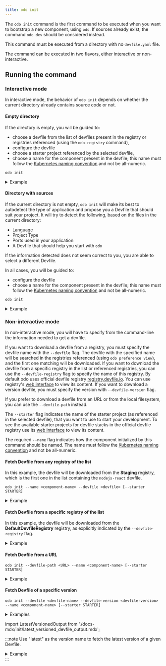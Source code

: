```yaml
---
title: odo init
---
```


The `odo init` command is the first command to be executed when you want to bootstrap a new component, using `odo`. If sources already exist,
the command `odo dev` should be considered instead.

This command must be executed from a directory with no `devfile.yaml` file.

The command can be executed in two flavors, either interactive or non-interactive.

## Running the command
### Interactive mode

In interactive mode, the behavior of `odo init` depends on whether the current directory already contains source code or not.

#### Empty directory

If the directory is empty, you will be guided to:
- choose a devfile from the list of devfiles present in the registry or registries referenced (using the `odo registry` command),
- configure the devfile
- choose a starter project referenced by the selected devfile,
- choose a name for the component present in the devfile; this name must follow the [Kubernetes naming convention](https://kubernetes.io/docs/concepts/overview/working-with-objects/names/#dns-label-names) and not be all-numeric.

```console
odo init
```

<details>
<summary>Example</summary>

import EmptyDirOutput from './docs-mdx/init/empty_directory_output.mdx';

<EmptyDirOutput />

</details>

#### Directory with sources

If the current directory is not empty, `odo init` will make its best to autodetect the type of application and propose you a Devfile that should suit your project.
It will try to detect the following, based on the files in the current directory:
- Language
- Project Type
- Ports used in your application
- A Devfile that should help you start with `odo` 

If the information detected does not seem correct to you, you are able to select a different Devfile.

In all cases, you will be guided to:
- configure the devfile
- choose a name for the component present in the devfile; this name must follow the [Kubernetes naming convention](https://kubernetes.io/docs/concepts/overview/working-with-objects/names/#dns-label-names) and not be all-numeric.

```console
odo init
```

<details>
<summary>Example</summary>

```console
$ odo init                                                                                                                                                                                                          
  __                                                                                                                                                                                                                
 /  \__     Initializing a new component                                                                                                                                                                            
 \__/  \    Files: Source code detected, a Devfile will be determined based upon source code autodetection                                                                                                          
 /  \__/    odo version: v3.3.0                                                                                                                                                                                     
 \__/                                                                                                                                                                                                               
                                                                                                                                                                                                                    
Interactive mode enabled, please answer the following questions:                                                                                                                                                    
Based on the files in the current directory odo detected                                                                                                                                                            
Language: JavaScript                                                                                                                                                                                                
Project type: Node.js                                                                                                                                                                                               
Application ports: 3000                                                                                                                                                                                             
The devfile "nodejs" from the registry "DefaultDevfileRegistry" will be downloaded.                                                                                                                                 
? Is this correct? Yes                                                                                                                                                                                              
 ✓  Downloading devfile "nodejs" from registry "DefaultDevfileRegistry" [1s]                                                                                                                                        
                                                                                                                                                                                                                    
↪ Container Configuration "runtime":                                                                                                                                                                                
  OPEN PORTS:                                                                                                                                                                                                       
    - 5858                                                                                                                                                                                                          
    - 3000                                                                                                                                                                                                          
  ENVIRONMENT VARIABLES:                                                                                                                                                                                            
    - DEBUG_PORT = 5858                                                                                                                                                                                             
                                                                                                                                                                                                                    
? Select container for which you want to change configuration? NONE - configuration is correct                                                                                                                      
? Enter component name: nodejs                                                                                                                                                                                      
                                                                                                                                                                                                                    
You can automate this command by executing:
   odo init --name nodejs --devfile nodejs --devfile-registry DefaultDevfileRegistry

Your new component 'nodejs' is ready in the current directory.
To start editing your component, use 'odo dev' and open this folder in your favorite IDE.
Changes will be directly reflected on the cluster.
```
</details>

### Non-interactive mode

In non-interactive mode, you will have to specify from the command-line the information needed to get a devfile.

If you want to download a devfile from a registry, you must specify the devfile name with the `--devfile` flag. The devfile with the specified name will be searched in the registries referenced (using `odo preference view`), and the first one matching will be downloaded.
If you want to download the devfile from a specific registry in the list or referenced registries, you can use the `--devfile-registry` flag to specify the name of this registry. By default odo uses official devfile registry [registry.devfile.io](https://registry.devfile.io). You can use registry's [web interface](https://registry.devfile.io/viewer) to view its content.
If you want to download a version devfile, you must specify the version with `--devfile-version` flag.

If you prefer to download a devfile from an URL or from the local filesystem, you can use the `--devfile-path` instead.

The `--starter` flag indicates the name of the starter project (as referenced in the selected devfile), that you want to use to start your development. To see the available starter projects for devfile stacks in the official devfile registry use its [web interface](https://registry.devfile.io/viewer) to view its content.  

The required `--name` flag indicates how the component initialized by this command should be named. The name must follow the [Kubernetes naming convention](https://kubernetes.io/docs/concepts/overview/working-with-objects/names/#dns-label-names) and not be all-numeric.

#### Fetch Devfile from any registry of the list

In this example, the devfile will be downloaded from the **Staging** registry, which is the first one in the list containing the `nodejs-react` devfile.
```shell
odo init --name <component-name> --devfile <devfile> [--starter STARTER]
```
<details>
<summary>Example</summary>

```console
$ odo preference view
[...]

Devfile registries:
 NAME                       URL                                   SECURE
 Staging                    https://registry.stage.devfile.io     No
 DefaultDevfileRegistry     https://registry.devfile.io           No

$  odo registry --devfile nodejs-react
 NAME          REGISTRY                DESCRIPTION                                  VERSIONS 
 nodejs-react  StagingRegistry         React is a free and open-source front-en...  2.0.2    
 nodejs-react  DefaultDevfileRegistry  React is a free and open-source front-en...  2.0.2   

$ odo init --devfile nodejs-react --name my-nr-app 
  __
 /  \__     Initializing a new component
 \__/  \    
 /  \__/    odo version: v3.4.0
 \__/

 ✓  Downloading devfile "nodejs-react" [3s]

Your new component 'my-nr-app' is ready in the current directory.
To start editing your component, use 'odo dev' and open this folder in your favorite IDE.
Changes will be directly reflected on the cluster.

```
</details>


#### Fetch Devfile from a specific registry of the list

In this example, the devfile will be downloaded from the **DefaultDevfileRegistry** registry, as explicitly indicated by the `--devfile-registry` flag.
<details>
<summary>Example</summary>

```console
$ odo preference view
[...]

Devfile registries:
 NAME                       URL                                   SECURE
 Staging                    https://registry.stage.devfile.io     No
 DefaultDevfileRegistry     https://registry.devfile.io           No

$ odo init --name my-spring-app --devfile java-springboot --devfile-registry DefaultDevfileRegistry --starter springbootproject
 ✓  Downloading devfile "java-springboot" from registry "DefaultDevfileRegistry" [980ms]
 ✓  Downloading starter project "springbootproject" [399ms]

Your new component "my-spring-app" is ready in the current directory.
To start editing your component, use "odo dev" and open this folder in your favorite IDE.
Changes will be directly reflected on the cluster.
To deploy your component to a cluster use "odo deploy".
```
</details>


#### Fetch Devfile from a URL

```console
odo init --devfile-path <URL> --name <component-name> [--starter STARTER]
```
<details>
<summary>Example</summary>

import DevfileFromURLOutput from './docs-mdx/init/devfile_from_url_output.mdx';

<DevfileFromURLOutput />

</details>

#### Fetch Devfile of a specific version

```console
odo init --devfile <devfile-name> --devfile-version <devfile-version> --name <component-name> [--starter STARTER]
```

<details>
<summary>Examples</summary>

import VersionedOutput from './docs-mdx/init/versioned_devfile_output.mdx';

<VersionedOutput />

</details>

import LatestVersionedOutput from './docs-mdx/init/latest_versioned_devfile_output.mdx';

:::note
Use "latest" as the version name to fetch the latest version of a given Devfile.

<details>
<summary>Example</summary>

<LatestVersionedOutput />

</details>
:::
